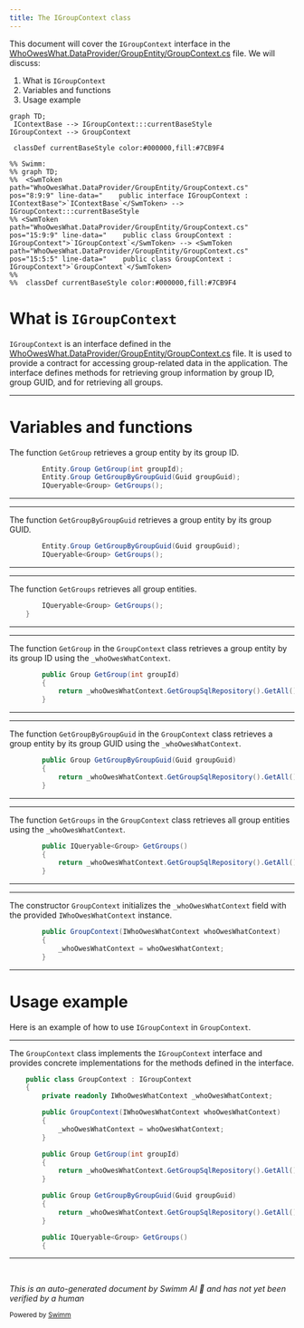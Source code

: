```yaml
---
title: The IGroupContext class
---
```

This document will cover the <SwmToken path="WhoOwesWhat.DataProvider/GroupEntity/GroupContext.cs" pos="15:9:9" line-data="    public class GroupContext : IGroupContext">`IGroupContext`</SwmToken> interface in the <SwmPath>[WhoOwesWhat.DataProvider/GroupEntity/GroupContext.cs](WhoOwesWhat.DataProvider/GroupEntity/GroupContext.cs)</SwmPath> file. We will discuss:

1. What is <SwmToken path="WhoOwesWhat.DataProvider/GroupEntity/GroupContext.cs" pos="15:9:9" line-data="    public class GroupContext : IGroupContext">`IGroupContext`</SwmToken>
2. Variables and functions
3. Usage example

```mermaid
graph TD;
 IContextBase --> IGroupContext:::currentBaseStyle
IGroupContext --> GroupContext

 classDef currentBaseStyle color:#000000,fill:#7CB9F4

%% Swimm:
%% graph TD;
%%  <SwmToken path="WhoOwesWhat.DataProvider/GroupEntity/GroupContext.cs" pos="8:9:9" line-data="    public interface IGroupContext : IContextBase">`IContextBase`</SwmToken> --> IGroupContext:::currentBaseStyle
%% <SwmToken path="WhoOwesWhat.DataProvider/GroupEntity/GroupContext.cs" pos="15:9:9" line-data="    public class GroupContext : IGroupContext">`IGroupContext`</SwmToken> --> <SwmToken path="WhoOwesWhat.DataProvider/GroupEntity/GroupContext.cs" pos="15:5:5" line-data="    public class GroupContext : IGroupContext">`GroupContext`</SwmToken>
%% 
%%  classDef currentBaseStyle color:#000000,fill:#7CB9F4
```

# What is <SwmToken path="WhoOwesWhat.DataProvider/GroupEntity/GroupContext.cs" pos="15:9:9" line-data="    public class GroupContext : IGroupContext">`IGroupContext`</SwmToken>

<SwmToken path="WhoOwesWhat.DataProvider/GroupEntity/GroupContext.cs" pos="15:9:9" line-data="    public class GroupContext : IGroupContext">`IGroupContext`</SwmToken> is an interface defined in the <SwmPath>[WhoOwesWhat.DataProvider/GroupEntity/GroupContext.cs](WhoOwesWhat.DataProvider/GroupEntity/GroupContext.cs)</SwmPath> file. It is used to provide a contract for accessing group-related data in the application. The interface defines methods for retrieving group information by group ID, group GUID, and for retrieving all groups.

<SwmSnippet path="/WhoOwesWhat.DataProvider/GroupEntity/GroupContext.cs" line="10">

---

# Variables and functions

The function <SwmToken path="WhoOwesWhat.DataProvider/GroupEntity/GroupContext.cs" pos="10:5:5" line-data="        Entity.Group GetGroup(int groupId);">`GetGroup`</SwmToken> retrieves a group entity by its group ID.

```c#
        Entity.Group GetGroup(int groupId);
        Entity.Group GetGroupByGroupGuid(Guid groupGuid);
        IQueryable<Group> GetGroups();
```

---

</SwmSnippet>

<SwmSnippet path="/WhoOwesWhat.DataProvider/GroupEntity/GroupContext.cs" line="11">

---

The function <SwmToken path="WhoOwesWhat.DataProvider/GroupEntity/GroupContext.cs" pos="11:5:5" line-data="        Entity.Group GetGroupByGroupGuid(Guid groupGuid);">`GetGroupByGroupGuid`</SwmToken> retrieves a group entity by its group GUID.

```c#
        Entity.Group GetGroupByGroupGuid(Guid groupGuid);
        IQueryable<Group> GetGroups();
```

---

</SwmSnippet>

<SwmSnippet path="/WhoOwesWhat.DataProvider/GroupEntity/GroupContext.cs" line="12">

---

The function <SwmToken path="WhoOwesWhat.DataProvider/GroupEntity/GroupContext.cs" pos="12:6:6" line-data="        IQueryable&lt;Group&gt; GetGroups();">`GetGroups`</SwmToken> retrieves all group entities.

```c#
        IQueryable<Group> GetGroups();
    }
```

---

</SwmSnippet>

<SwmSnippet path="/WhoOwesWhat.DataProvider/GroupEntity/GroupContext.cs" line="24">

---

The function <SwmToken path="WhoOwesWhat.DataProvider/GroupEntity/GroupContext.cs" pos="24:5:5" line-data="        public Group GetGroup(int groupId)">`GetGroup`</SwmToken> in the <SwmToken path="WhoOwesWhat.DataProvider/GroupEntity/GroupContext.cs" pos="15:5:5" line-data="    public class GroupContext : IGroupContext">`GroupContext`</SwmToken> class retrieves a group entity by its group ID using the <SwmToken path="WhoOwesWhat.DataProvider/GroupEntity/GroupContext.cs" pos="26:3:3" line-data="            return _whoOwesWhatContext.GetGroupSqlRepository().GetAll().SingleOrDefault(a =&gt; a.GroupId == groupId);">`_whoOwesWhatContext`</SwmToken>.

```c#
        public Group GetGroup(int groupId)
        {
            return _whoOwesWhatContext.GetGroupSqlRepository().GetAll().SingleOrDefault(a => a.GroupId == groupId);
        }
```

---

</SwmSnippet>

<SwmSnippet path="/WhoOwesWhat.DataProvider/GroupEntity/GroupContext.cs" line="29">

---

The function <SwmToken path="WhoOwesWhat.DataProvider/GroupEntity/GroupContext.cs" pos="29:5:5" line-data="        public Group GetGroupByGroupGuid(Guid groupGuid)">`GetGroupByGroupGuid`</SwmToken> in the <SwmToken path="WhoOwesWhat.DataProvider/GroupEntity/GroupContext.cs" pos="15:5:5" line-data="    public class GroupContext : IGroupContext">`GroupContext`</SwmToken> class retrieves a group entity by its group GUID using the <SwmToken path="WhoOwesWhat.DataProvider/GroupEntity/GroupContext.cs" pos="31:3:3" line-data="            return _whoOwesWhatContext.GetGroupSqlRepository().GetAll().SingleOrDefault(a =&gt; a.GroupGuid == groupGuid);">`_whoOwesWhatContext`</SwmToken>.

```c#
        public Group GetGroupByGroupGuid(Guid groupGuid)
        {
            return _whoOwesWhatContext.GetGroupSqlRepository().GetAll().SingleOrDefault(a => a.GroupGuid == groupGuid);
        }
```

---

</SwmSnippet>

<SwmSnippet path="/WhoOwesWhat.DataProvider/GroupEntity/GroupContext.cs" line="34">

---

The function <SwmToken path="WhoOwesWhat.DataProvider/GroupEntity/GroupContext.cs" pos="34:8:8" line-data="        public IQueryable&lt;Group&gt; GetGroups()">`GetGroups`</SwmToken> in the <SwmToken path="WhoOwesWhat.DataProvider/GroupEntity/GroupContext.cs" pos="15:5:5" line-data="    public class GroupContext : IGroupContext">`GroupContext`</SwmToken> class retrieves all group entities using the <SwmToken path="WhoOwesWhat.DataProvider/GroupEntity/GroupContext.cs" pos="36:3:3" line-data="            return _whoOwesWhatContext.GetGroupSqlRepository().GetAll();">`_whoOwesWhatContext`</SwmToken>.

```c#
        public IQueryable<Group> GetGroups()
        {
            return _whoOwesWhatContext.GetGroupSqlRepository().GetAll();
        }
```

---

</SwmSnippet>

<SwmSnippet path="/WhoOwesWhat.DataProvider/GroupEntity/GroupContext.cs" line="19">

---

The constructor <SwmToken path="WhoOwesWhat.DataProvider/GroupEntity/GroupContext.cs" pos="19:3:3" line-data="        public GroupContext(IWhoOwesWhatContext whoOwesWhatContext)">`GroupContext`</SwmToken> initializes the <SwmToken path="WhoOwesWhat.DataProvider/GroupEntity/GroupContext.cs" pos="21:1:1" line-data="            _whoOwesWhatContext = whoOwesWhatContext;">`_whoOwesWhatContext`</SwmToken> field with the provided <SwmToken path="WhoOwesWhat.DataProvider/GroupEntity/GroupContext.cs" pos="19:5:5" line-data="        public GroupContext(IWhoOwesWhatContext whoOwesWhatContext)">`IWhoOwesWhatContext`</SwmToken> instance.

```c#
        public GroupContext(IWhoOwesWhatContext whoOwesWhatContext)
        {
            _whoOwesWhatContext = whoOwesWhatContext;
        }
```

---

</SwmSnippet>

# Usage example

Here is an example of how to use <SwmToken path="WhoOwesWhat.DataProvider/GroupEntity/GroupContext.cs" pos="15:9:9" line-data="    public class GroupContext : IGroupContext">`IGroupContext`</SwmToken> in <SwmToken path="WhoOwesWhat.DataProvider/GroupEntity/GroupContext.cs" pos="15:5:5" line-data="    public class GroupContext : IGroupContext">`GroupContext`</SwmToken>.

<SwmSnippet path="/WhoOwesWhat.DataProvider/GroupEntity/GroupContext.cs" line="15">

---

The <SwmToken path="WhoOwesWhat.DataProvider/GroupEntity/GroupContext.cs" pos="15:5:5" line-data="    public class GroupContext : IGroupContext">`GroupContext`</SwmToken> class implements the <SwmToken path="WhoOwesWhat.DataProvider/GroupEntity/GroupContext.cs" pos="15:9:9" line-data="    public class GroupContext : IGroupContext">`IGroupContext`</SwmToken> interface and provides concrete implementations for the methods defined in the interface.

```c#
    public class GroupContext : IGroupContext
    {
        private readonly IWhoOwesWhatContext _whoOwesWhatContext;

        public GroupContext(IWhoOwesWhatContext whoOwesWhatContext)
        {
            _whoOwesWhatContext = whoOwesWhatContext;
        }

        public Group GetGroup(int groupId)
        {
            return _whoOwesWhatContext.GetGroupSqlRepository().GetAll().SingleOrDefault(a => a.GroupId == groupId);
        }

        public Group GetGroupByGroupGuid(Guid groupGuid)
        {
            return _whoOwesWhatContext.GetGroupSqlRepository().GetAll().SingleOrDefault(a => a.GroupGuid == groupGuid);
        }

        public IQueryable<Group> GetGroups()
        {
```

---

</SwmSnippet>

&nbsp;

*This is an auto-generated document by Swimm AI 🌊 and has not yet been verified by a human*

<SwmMeta version="3.0.0" repo-id="Z2l0aHViJTNBJTNBV2hvT3dlc1doYXQtTmV0NDglM0ElM0FTd2ltbS1EZW1v" repo-name="WhoOwesWhat-Net48"><sup>Powered by [Swimm](/)</sup></SwmMeta>
